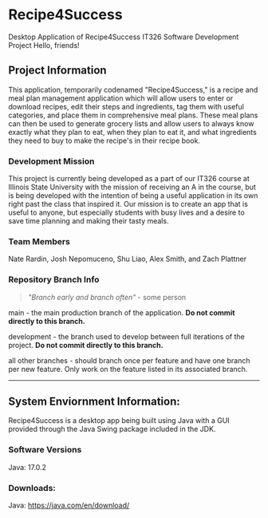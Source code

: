 # Recipe4Success
Desktop Application of Recipe4Success
IT326 Software Development Project
Hello, friends!

## Project Information

This application, temporarily codenamed "Recipe4Success," is a recipe and meal plan management application which will allow users to enter or download recipes, edit their steps and ingredients, tag them with useful categories, and place them in comprehensive meal plans. These meal plans can then be used to generate grocery lists and allow users to always know exactly what they plan to eat, when they plan to eat it, and what ingredients they need to buy to make the recipe's in their recipe book.

### Development Mission

This project is currently being developed as a part of our IT326 course at Illinois State University with the mission of receiving an A in the course, but is being developed with the intention of being a useful application in its own right past the class that inspired it. Our mission is to create an app that is useful to anyone, but especially students with busy lives and a desire to save time planning and making their tasty meals.

### Team Members

Nate Rardin, Josh Nepomuceno, Shu Liao, Alex Smith, and Zach Plattner


### Repository Branch Info

> *"Branch early and branch often"* - some person


main - the main production branch of the application. 
**Do not commit directly to this branch.**

development - the branch used to develop between full iterations of the project. **Do not commit directly to this branch.**

all other branches - should branch once per feature and have one branch per new feature. Only work on the feature listed in its associated branch.

---

## System Enviornment Information:

Recipe4Success is a desktop app being built using Java with a GUI provided through the Java Swing package included in the JDK.

### Software Versions

Java: 17.0.2

### Downloads:

Java: https://java.com/en/download/
